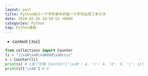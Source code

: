 ```yaml
---
layout: post
title: Python统计一个字符串中的每一个字符出现了多少次
date: 2019-02-26 10:58:52 +0800
categories: Python
tag: Python基础
---
```


* content
{:toc}


```python
from collections import Counter
li = "j\xa0\xa0\xa0ddd\xa0cccc"
s = Counter(li)
print(s) # s是个字典 Counter({'\xa0': 4, 'c': 4, 'd': 3, 'j': 1})
print(s)['\xa0'] # 4
```
